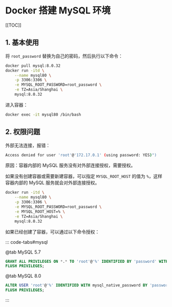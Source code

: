 # Docker 搭建 MySQL 环境

[[TOC]]

## 1. 基本使用

将 `root_password` 替换为自己的密码，然后执行以下命令：

```bash
docker pull mysql:8.0.32
docker run -itd \
    --name mysql80 \
    -p 3306:3306 \
    -e MYSQL_ROOT_PASSWORD=root_password \
    -e TZ=Asia/Shanghai \
    mysql:8.0.32
```

进入容器：

```bash
docker exec -it mysql80 /bin/bash
```

## 2. 权限问题

外部无法连接，报错：

```bash
Access denied for user 'root'@'172.17.0.1' (using password: YES)")
```

原因：容器内部的 MySQL 服务没有对外部连接授权，需要授权。

如果没有创建容器或需要新建容器，可以指定 `MYSQL_ROOT_HOST` 的值为 `%`，这样容器内部的 MySQL 服务就会对外部连接授权。

```bash
docker run -itd \
    --name mysql80 \
    -p 3306:3306 \
    -e MYSQL_ROOT_PASSWORD=root_password \
    -e MYSQL_ROOT_HOST=% \
    -e TZ=Asia/Shanghai \
    mysql:8.0.32
```

如果已经创建了容器，可以通过以下命令授权：

::: code-tabs#mysql

@tab MySQL 5.7

```sql
GRANT ALL PRIVILEGES ON *.* TO 'root'@'%' IDENTIFIED BY 'password' WITH GRANT OPTION;
FLUSH PRIVILEGES;
```

@tab MySQL 8.0

```sql
ALTER USER 'root'@'%' IDENTIFIED WITH mysql_native_password BY 'password';
FLUSH PRIVILEGES;
```

:::
